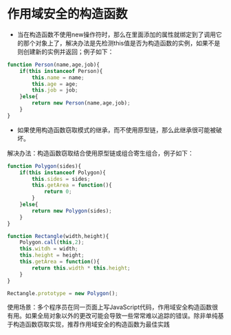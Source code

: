 # 作用域安全的构造函数

*	当在构造函数不使用new操作符时，那么在里面添加的属性就绑定到了调用它的那个对象上了，解决办法是先检测this值是否为构造函数的实例，如果不是则创建新的实例并返回；例子如下：

```javascript
function Person(name,age,job){
	if(this instanceof Person){
		this.name = name;
		this.age = age;
		this.job = job;
	}else{
		return new Person(name,age,job);
	}
}
```

* 如果使用构造函数窃取模式的继承，而不使用原型链，那么此继承很可能被破坏。

解决办法：构造函数窃取结合使用原型链或组合寄生组合，例子如下：

```javascript
function Polygon(sides){
	if(this instanceof Polygon){
		this.sides = sides;
		this.getArea = function(){
			return 0;
		}
	}else{
		return new Polygon(sides);
	}
}

function Rectangle(width,height){
	Polygon.call(this,2);
	this.witdh = width;
	this.height = height;
	this.getArea = function(){
		return this.width * this.height;
	}
}

Rectangle.prototype = new Polygon();
```

使用场景：多个程序员在同一页面上写JavaScript代码，作用域安全构造函数很有用。如果全局对象以外的更改可能会导致一些常常难以追踪的错误。除非单纯基于构造函数窃取实现，推荐作用域安全的构造函数为最佳实践